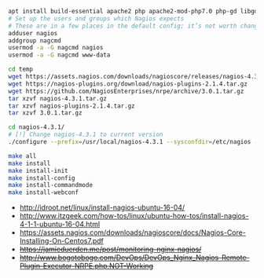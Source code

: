 ```bash
apt install build-essential apache2 php apache2-mod-php7.0 php-gd libgd-dev sendmail unzip
# Set up the users and groups which Nagios expects
# These are in a few places in the default config; it’s not worth changing them
adduser nagios
addgroup nagcmd
usermod -a -G nagcmd nagios
usermod -a -G nagcmd www-data

cd temp
wget https://assets.nagios.com/downloads/nagioscore/releases/nagios-4.3.1.tar.gz
wget https://nagios-plugins.org/download/nagios-plugins-2.1.4.tar.gz
wget https://github.com/NagiosEnterprises/nrpe/archive/3.0.1.tar.gz
tar xzvf nagios-4.3.1.tar.gz
tar xzvf nagios-plugins-2.1.4.tar.gz
tar xzvf 3.0.1.tar.gz

cd nagios-4.3.1/
# [!] Change nagios-4.3.1 to current version
./configure --prefix=/usr/local/nagios-4.3.1 --sysconfdir=/etc/nagios --with-nagios-group=nagios --with-command-group=nagcmd

make all
make install
make install-init
make install-config
make install-commandmode
make install-webconf
```

* http://idroot.net/linux/install-nagios-ubuntu-16-04/
* http://www.itzgeek.com/how-tos/linux/ubuntu-how-tos/install-nagios-4-1-1-ubuntu-16-04.html
* https://assets.nagios.com/downloads/nagioscore/docs/Nagios-Core-Installing-On-Centos7.pdf
* ~~https://jamieduerden.me/post/monitoring-nginx-nagios/~~
* ~~http://www.bogotobogo.com/DevOps/DevOps_Nginx_Nagios-Remote-Plugin-Executor-NRPE.php.NOT-Working~~

